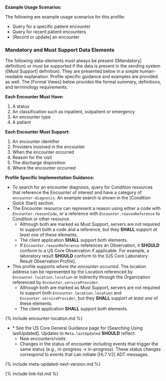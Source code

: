
**Example Usage Scenarios:**

The following are example usage scenarios for this profile:

-   Query for a specific patient encounter
-   Query for recent patient encounters
-   [Record or update] an encounter

### Mandatory and Must Support Data Elements


The following data-elements must always be present ([Mandatory] definition) or must be supported if the data is present in the sending system ([Must Support] definition). They are presented below in a simple human-readable explanation.  Profile specific guidance and examples are provided as well.  The [Formal Views] below provides the  formal summary, definitions, and  terminology requirements.  

**Each Encounter Must Have:**

1. A status
1. An classification such as inpatient, outpatient or emergency
1. An encounter type
1. A patient

**Each Encounter Must Support:**

1. An encounter identifier
1. Providers involved in the encounter
1. When the encounter occurred
1. Reason for the visit
1. The discharge disposition
1. Where the encounter occurred

**Profile Specific Implementation Guidance:**

* To search for an encounter diagnosis, query for Condition resources that reference the Encounter of interest and have a category of `encounter-diagnosis`.   An example search is shown in the [Condition Quick Start] section.
* The Encounter resource can represent a reason using either a code with `Encounter.reasonCode`, or a reference with `Encounter.reasonReference` to  Condition or other resource.
   * Although both are marked as Must Support, servers are not required to support both a code and a reference, but they **SHALL** support *at least one* of these elements.
   * The client application **SHALL** support both elements.
   * If `Encounter.reasonReference` references an Observation, it **SHOULD** conform to a US Core Observation if applicable. For example, a laboratory result **SHOULD** conform to the [US Core Laboratory Result Observation Profile].
* This profile supports *where the encounter occurred*.  The location address can be represented by the Location referenced by `Encounter.location.location` or indirectly through the Organization referenced by `Encounter.serviceProvider`.
  * Although both are marked as Must Support, servers are not required to support both `Encounter.location.location` and `Encounter.serviceProvider`, but they **SHALL** support *at least one* of these elements.
  * The client application **SHALL** support both elements.

{% include encounter-location.md %} 

- <span class="bg-success" markdown="1">\* See the US Core General Guidance page for [Searching Using lastUpdated]. Updates to `Meta.lastUpdated` **SHOULD** reflect:</span><!-- new-content -->
  - <span class="bg-success" markdown="1">New encounters/visits</span><!-- new-content -->
  - <span class="bg-success" markdown="1">Changes in the status of encounter including events that trigger the same status (e.g., in-progress → in-progress). These status changes correspond to events that can initiate [HL7 V2] ADT messages.</span><!-- new-content -->
  
{% include meta-updated-next-version.md %}

{% include link-list.md %}
